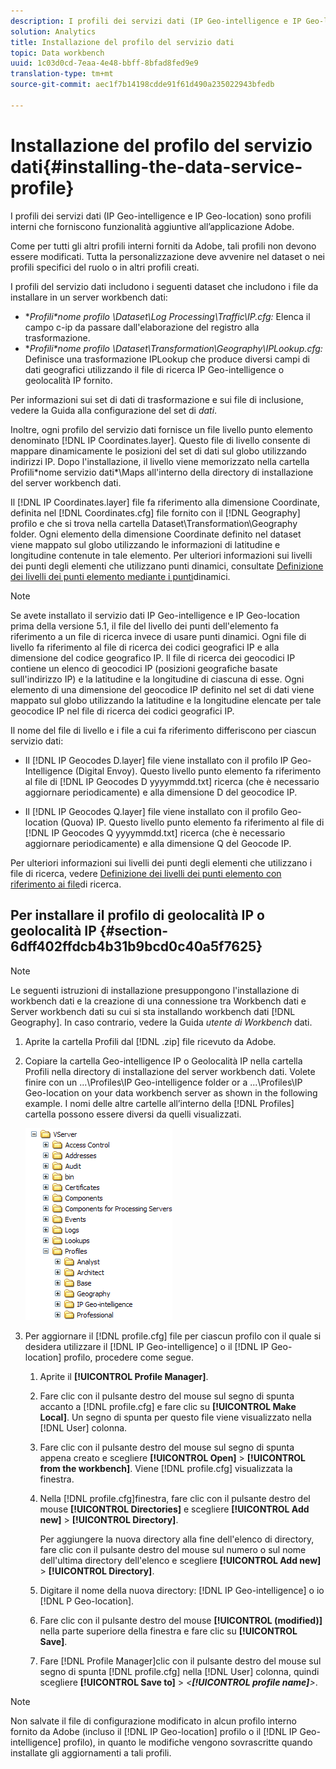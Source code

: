 ```yaml
---
description: I profili dei servizi dati (IP Geo-intelligence e IP Geo-location) sono profili interni che forniscono funzionalità aggiuntive all’applicazione Adobe.
solution: Analytics
title: Installazione del profilo del servizio dati
topic: Data workbench
uuid: 1c03d0cd-7eaa-4e48-bbff-8bfad8fed9e9
translation-type: tm+mt
source-git-commit: aec1f7b14198cdde91f61d490a235022943bfedb

---
```



# Installazione del profilo del servizio dati{#installing-the-data-service-profile}

I profili dei servizi dati (IP Geo-intelligence e IP Geo-location) sono profili interni che forniscono funzionalità aggiuntive all’applicazione Adobe.

Come per tutti gli altri profili interni forniti da Adobe, tali profili non devono essere modificati. Tutta la personalizzazione deve avvenire nel dataset o nei profili specifici del ruolo o in altri profili creati.

I profili del servizio dati includono i seguenti dataset che includono i file da installare in un server workbench dati:

* **Profili\*nome *profilo \Dataset\Log Processing\Traffic\IP.cfg:** Elenca il campo c-ip da passare dall&#39;elaborazione del registro alla trasformazione.
* **Profili\*nome *profilo \Dataset\Transformation\Geography\IPLookup.cfg:** Definisce una trasformazione IPLookup che produce diversi campi di dati geografici utilizzando il file di ricerca IP Geo-intelligence o geolocalità IP fornito.

Per informazioni sui set di dati di trasformazione e sui file di inclusione, vedere la Guida alla configurazione del set di *dati*.

Inoltre, ogni profilo del servizio dati fornisce un file livello punto elemento denominato [!DNL IP Coordinates.layer]. Questo file di livello consente di mappare dinamicamente le posizioni del set di dati sul globo utilizzando indirizzi IP. Dopo l&#39;installazione, il livello viene memorizzato nella cartella Profili\*nome servizio dati*\Maps all&#39;interno della directory di installazione del server workbench dati.

Il [!DNL IP Coordinates.layer] file fa riferimento alla dimensione Coordinate, definita nel [!DNL Coordinates.cfg] file fornito con il [!DNL Geography] profilo e che si trova nella cartella Dataset\Transformation\Geography folder. Ogni elemento della dimensione Coordinate definito nel dataset viene mappato sul globo utilizzando le informazioni di latitudine e longitudine contenute in tale elemento. Per ulteriori informazioni sui livelli dei punti degli elementi che utilizzano punti dinamici, consultate [Definizione dei livelli dei punti elemento mediante i punti](../../../../home/c-geo-oview/c-wk-img-lyrs/c-elmt-pt-lyrs/c-elmt-pt-lyrs-ref-lkp-files/c-elmt-pt-lyr-file-frmt/c-dyn-pts.md#concept-77ae65bedc3f465489bc135ae7e3c2f3)dinamici.

>[!NOTE]
>
>Se avete installato il servizio dati IP Geo-intelligence e IP Geo-location prima della versione 5.1, il file del livello dei punti dell&#39;elemento fa riferimento a un file di ricerca invece di usare punti dinamici. Ogni file di livello fa riferimento al file di ricerca dei codici geografici IP e alla dimensione del codice geografico IP. Il file di ricerca dei geocodici IP contiene un elenco di geocodici IP (posizioni geografiche basate sull&#39;indirizzo IP) e la latitudine e la longitudine di ciascuna di esse. Ogni elemento di una dimensione del geocodice IP definito nel set di dati viene mappato sul globo utilizzando la latitudine e la longitudine elencate per tale geocodice IP nel file di ricerca dei codici geografici IP.

Il nome del file di livello e i file a cui fa riferimento differiscono per ciascun servizio dati:

* Il [!DNL IP Geocodes D.layer] file viene installato con il profilo IP Geo-Intelligence (Digital Envoy). Questo livello punto elemento fa riferimento al file di [!DNL IP Geocodes D yyyymmdd.txt] ricerca (che è necessario aggiornare periodicamente) e alla dimensione D del geocodice IP.

* Il [!DNL IP Geocodes Q.layer] file viene installato con il profilo Geo-location (Quova) IP. Questo livello punto elemento fa riferimento al file di [!DNL IP Geocodes Q yyyymmdd.txt] ricerca (che è necessario aggiornare periodicamente) e alla dimensione Q del Geocode IP.

Per ulteriori informazioni sui livelli dei punti degli elementi che utilizzano i file di ricerca, vedere [Definizione dei livelli dei punti elemento con riferimento ai file](../../../../home/c-geo-oview/c-wk-img-lyrs/c-elmt-pt-lyrs/c-elmt-pt-lyrs-ref-lkp-files/c-elmt-pt-lyrs-ref-lkp-files.md#concept-c40bd0890a984112bce831b596827f0f)di ricerca.

## Per installare il profilo di geolocalità IP o geolocalità IP {#section-6dff402ffdcb4b31b9bcd0c40a5f7625}

>[!NOTE]
>
>Le seguenti istruzioni di installazione presuppongono l&#39;installazione di workbench dati e la creazione di una connessione tra Workbench dati e Server workbench dati su cui si sta installando workbench dati [!DNL Geography]. In caso contrario, vedere la Guida *utente di Workbench* dati.

1. Aprite la cartella Profili dal [!DNL .zip] file ricevuto da Adobe.
1. Copiare la cartella Geo-intelligence IP o Geolocalità IP nella cartella Profili nella directory di installazione del server workbench dati. Volete finire con un ...\Profiles\IP Geo-intelligence folder or a ...\Profiles\IP Geo-location on your data workbench server as shown in the following example. I nomi delle altre cartelle all’interno della [!DNL Profiles] cartella possono essere diversi da quelli visualizzati.

   ![](assets/Geo_installProfiles_dirIP.png)

1. Per aggiornare il [!DNL profile.cfg] file per ciascun profilo con il quale si desidera utilizzare il [!DNL IP Geo-intelligence] o il [!DNL IP Geo-location] profilo, procedere come segue.

   1. Aprite il **[!UICONTROL Profile Manager]**.
   1. Fare clic con il pulsante destro del mouse sul segno di spunta accanto a [!DNL profile.cfg] e fare clic su **[!UICONTROL Make Local]**. Un segno di spunta per questo file viene visualizzato nella [!DNL User] colonna.

   1. Fare clic con il pulsante destro del mouse sul segno di spunta appena creato e scegliere **[!UICONTROL Open]** > **[!UICONTROL from the workbench]**. Viene [!DNL profile.cfg] visualizzata la finestra.

   1. Nella [!DNL profile.cfg]finestra, fare clic con il pulsante destro del mouse **[!UICONTROL Directories]** e scegliere **[!UICONTROL Add new]** > **[!UICONTROL Directory]**.

      Per aggiungere la nuova directory alla fine dell&#39;elenco di directory, fare clic con il pulsante destro del mouse sul numero o sul nome dell&#39;ultima directory dell&#39;elenco e scegliere **[!UICONTROL Add new]** > **[!UICONTROL Directory]**.

   1. Digitare il nome della nuova directory: [!DNL IP Geo-intelligence] o io [!DNL P Geo-location].

   1. Fare clic con il pulsante destro del mouse **[!UICONTROL (modified)]** nella parte superiore della finestra e fare clic su **[!UICONTROL Save]**.

   1. Fare [!DNL Profile Manager]clic con il pulsante destro del mouse sul segno di spunta [!DNL profile.cfg] nella [!DNL User] colonna, quindi scegliere **[!UICONTROL Save to]** > *&lt;**[!UICONTROL profile name]**>*.

>[!NOTE]
>
>Non salvate il file di configurazione modificato in alcun profilo interno fornito da Adobe (incluso il [!DNL IP Geo-location] profilo o il [!DNL IP Geo-intelligence] profilo), in quanto le modifiche vengono sovrascritte quando installate gli aggiornamenti a tali profili.

